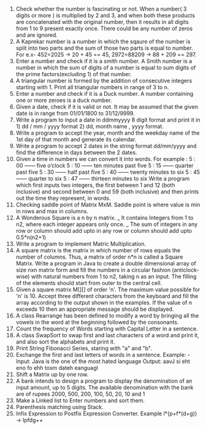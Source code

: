 1. Check whether the number is fascinating or not. When a number( 3 digits or more ) is multiplied by 2 and 3, and when both these products are concatenated with the original number, then it results in all digits from 1 to 9 present exactly once. There could be any number of zeros and are ignored.
2. A Kaprekar number is a number in which the sqaure of the number is split into two parts and the sum of those two parts is equal to number. For e.x- 452=2025 -> 20 + 45 == 45, 2972=88209 -> 88 + 209 == 297.
3. Enter a number and check if it is a smith number. A Smith number is a number in which the sum of digits of a number is equal to sum digits of the prime factors(excluding 1) of that number.
4. A triangular number is formed by the addition of consecutive integers starting with 1. Print all triangular numbers in range of 3 to n.
5. Enter a number and check if it is a Duck number. A number containing one or more zeroes is a duck number.
6. Given a date, check if it is valid or not. It may be assumed that the given date is in range from 01/01/1800 to 31/12/9999.
7. Write a program to input a date in ddmmyyyy 8 digit format and print it in 1) dd / mm / yyyy format 2) dd, month name , yyyy format.
8. Write a program to accept the year, month and the weekday name of the 1st day of that month and generate its calendar.
9. Write a program to accept 2 dates in the string format dd/mm/yyyy and find the difference in days between the 2 dates.
10. Given a time in numbers we can convert it into words. For example :
    5 : 00 —— five o’clock
    5 : 10 —— ten minutes past five
    5 : 15 —— quarter past five
    5 : 30 —— half past five
    5 : 40 —— twenty minutes to six
    5 : 45 —— quarter to six
    5 : 47 —— thirteen minutes to six
    Write a program which first inputs two integers, the first between 1 and 12 (both inclusive) and second between 0 and 59 (both inclusive) and then prints out the time they represent, in words.
11. Checking saddle point of Matrix MxM. Saddle point is where value is min in rows and max in columns.
12. A Wonderous Square is a n by n matrix. _ It contains Integers from 1 to n2, where each integer appears only once. _ The sum of integers in any row or column should add upto in any row or column should add upto 0.5\*n(n2+1)
13. Write a program to implement Matric Multiplication.
14. A square matrix is the matrix in which number of rows equals the number of columns. Thus, a matrix of order n\*n is called a Square Matrix. Write a program in Java to create a double dimensional array of size nxn matrix form and fill the numbers in a circular fashion (anticlock-wise) with natural numbers from 1 to n2, taking n as an input. The filling of the elements should start from outer to the central cell.
15. Given a square matrix M[][] of order 'n'. The maximum value possible for 'n' is 10. Accept three different characters from the keyboard and fill the array according to the output shown in the examples. If the value of n exceeds 10 then an appropriate message should be displayed.
16. A class Rearrange has been defined to modify a word by bringing all the vowels in the word at the beginning followed by the consonants.
17. Count the frequency of Words starting with Capital Letter in a sentence.
18. A class SwapSort to swap first and last characters of a word and print it, and also sort the alphabets and print it.
19. Print String Fibonacci Series, staring with "a" and "b".
20. Exchange the first and last letters of words in a sentence.
    Example: -
    Input: Java is the one of the most hated language
    Output: aavJ si eht eno fo ehh tosm dateh eanguagl
21. Shift a Matrix up by one row.
22. A bank intends to design a program to display the denomination of an input amount, up to 5 digits. The available denomination with the bank are of rupees 2000, 500, 200, 100, 50, 20, 10 and 1
23. Make a Linked list to Enter numbers and sort them.
24. Parenthesis matching using Stack.
25. Infix Expression to Postfix Expression Converter. Example l*(p+f*(d+g)) -> lpfdg+*+*
